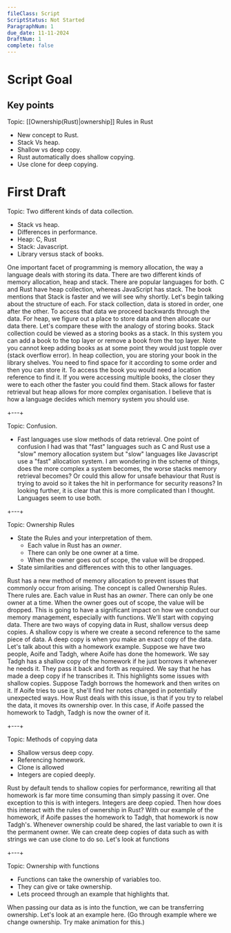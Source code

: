 ```yaml
---
fileClass: Script
ScriptStatus: Not Started
ParagraphNum: 1
due_date: 11-11-2024
DraftNum: 1
complete: false
---
```

# Script Goal

## Key points
Topic: [[Ownership(Rust)|ownership]] Rules in Rust
- New concept to Rust.
- Stack Vs heap.
- Shallow vs deep copy.
- Rust automatically does shallow copying.
- Use clone for deep copying.

# First Draft

Topic: Two different kinds of data collection.
- Stack vs heap.
- Differences in performance.
- Heap: C, Rust
- Stack: Javascript.
- Library versus stack of books.

One important facet of programming is memory allocation, the way a language deals with storing its data. There are two different kinds of memory allocation, heap and stack. There are popular languages for both. C and Rust have heap collection, whereas JavaScript has stack. The book mentions that Stack is faster and we will see why shortly. Let's begin talking about the structure of each. For stack collection, data is stored in order, one after the other. To access that data we proceed backwards through the data. For heap, we figure out a place to store data and then allocate our data there. Let's compare these with the analogy of storing books. Stack collection could be viewed as a storing books as a stack. In this system you can add a book to the top layer or remove a book from the top layer. Note you cannot keep adding books as at some point  they would just topple over (stack overflow error). In heap collection, you are storing your book in the library shelves. You need to find space for it according to some order and then you can store it. To access the book you would need a location reference to find it. If you were accessing multiple books, the closer they were to each other the faster you could find them. Stack allows for faster retrieval but heap allows for more complex organisation. I believe that is how a language decides which memory system you should use.

+---+

Topic: Confusion.
- Fast languages use slow methods of data retrieval.
One point of confusion I had was that "fast" languages such as C and Rust use a "slow" memory allocation system but "slow" languages like Javascript use a "fast" allocation system. I am wondering in the scheme of things, does the more complex a system becomes, the worse stacks memory retrieval becomes? Or could this allow for unsafe behaviour that Rust is trying to avoid so it takes the hit in performance for security reasons? In looking further, it is clear that this is more complicated than I thought. Languages seem to use both.

+---+

Topic: Ownership Rules
- State the Rules and your interpretation of them.
	- Each value in Rust has an _owner_.
	- There can only be one owner at a time.
	- When the owner goes out of scope, the value will be dropped.
- State similarities and differences with this to other languages.

Rust has a new method of memory allocation to prevent issues that commonly occur from arising. The concept is called Ownership Rules. There rules are. Each value in Rust has an _owner_. There can only be one owner at a time. When the owner goes out of scope, the value will be dropped. This is going to have a significant impact on how we conduct our memory management, especially with functions. We'll start with copying data. There are two ways of copying data in Rust, shallow versus deep copies. A shallow copy is where we create a second reference to the same piece of data. A deep copy is when you make an exact copy of the data. Let's talk about this with a homework example. Suppose we have two people, Aoife and Tadgh, where Aoife has done the homework. We say Tadgh has a shallow copy of the homework if he just borrows it whenever he needs it. They pass it back and forth as required. We say that he has made a deep copy if he transcribes it. This highlights some issues with shallow copies. Suppose Tadgh borrows the homework and then writes on it. If Aoife tries to use it, she'll find her notes changed in potentially unexpected ways. How Rust deals with this issue, is that if you try to relabel the data, it moves its ownership over. In this case, if Aoife passed the homework to Tadgh, Tadgh is now the owner of it.

+---+

Topic: Methods of copying data
- Shallow versus deep copy.
- Referencing homework. 
- Clone is allowed
- Integers are copied deeply.

Rust by default tends to shallow copies for performance, rewriting all that homework is far more time consuming than simply passing it over. One exception to this is with integers. Integers are deep copied. Then how does this interact with the rules of ownership in Rust? With our example of the homework, if Aoife passes the homework to Tadgh, that homework is now Tadgh's. Whenever ownership could be shared, the last variable to own it is the permanent owner. We can create deep copies of data such as with strings we can use clone to do so. Let's look at functions


+---+


Topic: Ownership with functions
- Functions can take the ownership of variables too.
- They can give or take ownership.
- Lets proceed through an example that highlights that.

When passing our data as is into the function, we can be transferring ownership. Let's look at an example here. (Go through example where we change ownership. Try make animation for this.)


